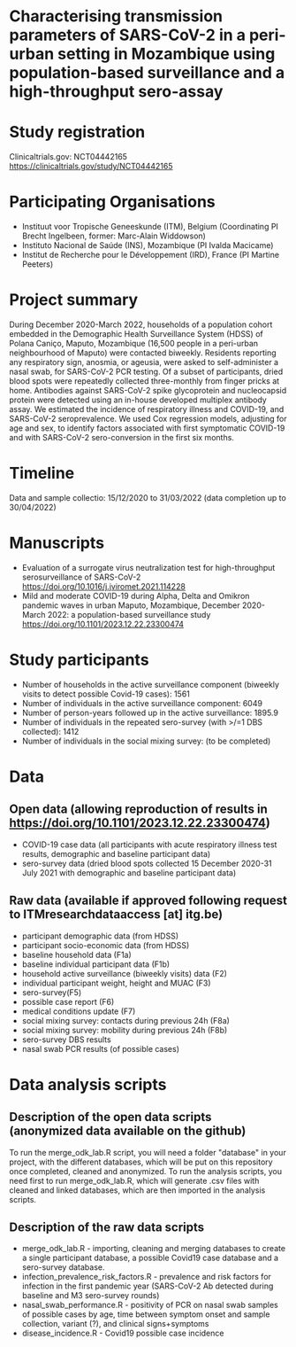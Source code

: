 # Characterising transmission parameters of SARS-CoV-2 in a peri-urban setting in Mozambique using population-based surveillance and a high-throughput sero-assay

# Study registration 
Clinicaltrials.gov: NCT04442165 https://clinicaltrials.gov/study/NCT04442165

# Participating Organisations
- Instituut voor Tropische Geneeskunde (ITM), Belgium (Coordinating PI Brecht Ingelbeen, former: Marc-Alain Widdowson)
- Instituto Nacional de Saúde (INS), Mozambique (PI Ivalda Macicame)
- Institut de Recherche pour le Développement (IRD), France (PI Martine Peeters)

# Project summary
During December 2020-March 2022, households of a population cohort embedded in the Demographic Health Surveillance System (HDSS) of Polana Caniço, Maputo, Mozambique (16,500 people in a peri-urban neighbourhood of Maputo) were contacted biweekly. Residents reporting any respiratory sign, anosmia, or ageusia, were asked to self-administer a nasal swab, for SARS-CoV-2 PCR testing. Of a subset of participants, dried blood spots were repeatedly collected three-monthly from finger pricks at home. Antibodies against SARS-CoV-2 spike glycoprotein and nucleocapsid protein were detected using an in-house developed multiplex antibody assay. We estimated the incidence of respiratory illness and COVID-19, and SARS-CoV-2 seroprevalence. We used Cox regression models, adjusting for age and sex, to identify factors associated with first symptomatic COVID-19 and with SARS-CoV-2 sero-conversion in the first six months.

# Timeline
Data and sample collectio: 15/12/2020 to 31/03/2022 (data completion up to 30/04/2022)

# Manuscripts
- Evaluation of a surrogate virus neutralization test for high-throughput serosurveillance of SARS-CoV-2 https://doi.org/10.1016/j.jviromet.2021.114228
- Mild and moderate COVID-19 during Alpha, Delta and Omikron pandemic waves in urban Maputo, Mozambique, December 2020-March 2022: a population-based surveillance study https://doi.org/10.1101/2023.12.22.23300474

# Study participants
- Number of households in the active surveillance component (biweekly visits to detect possible Covid-19 cases): 1561 
- Number of individuals in the active surveillance component: 6049
- Number of person-years followed up in the active surveillance: 1895.9 
- Number of individuals in the repeated sero-survey (with >/=1 DBS collected): 1412
- Number of individuals in the social mixing survey: (to be completed)

# Data
## Open data (allowing reproduction of results in https://doi.org/10.1101/2023.12.22.23300474)
- COVID-19 case data (all participants with acute respiratory illness test results, demographic and baseline participant data)
- sero-survey data (dried blood spots collected 15 December 2020-31 July 2021 with demographic and baseline participant data)
  
## Raw data (available if approved following request to ITMresearchdataaccess [at] itg.be)
- participant demographic data (from HDSS)
- participant socio-economic data (from HDSS)
- baseline household data (F1a)
- baseline individual participant data (F1b)
- household active surveillance (biweekly visits) data (F2)
- individual participant weight, height and MUAC (F3)
- sero-survey(F5)
- possible case report (F6)
- medical conditions update (F7) 
- social mixing survey: contacts during previous 24h (F8a)
- social mixing survey: mobility during previous 24h (F8b)
- sero-survey DBS results
- nasal swab PCR results (of possible cases) 

# Data analysis scripts
## Description of the open data scripts (anonymized data available on the github)

To run the merge_odk_lab.R script, you will need a folder "database" in your project, with the different databases, which will be put on this repository once completed, cleaned and anonymized.
To run the analysis scripts, you need first to run merge_odk_lab.R, which will generate .csv files with cleaned and linked databases, which are then imported in the analysis scripts.

## Description of the raw data scripts
- merge_odk_lab.R - importing, cleaning and merging databases to create a single participant database, a possible Covid19 case database and a sero-survey database.
- infection_prevalence_risk_factors.R - prevalence and risk factors for infection in the first pandemic year (SARS-CoV-2 Ab detected during baseline and M3 sero-survey rounds)
- nasal_swab_performance.R - positivity of PCR on nasal swab samples of possible cases by age, time between symptom onset and sample collection, variant (?), and clinical signs+symptoms
- disease_incidence.R - Covid19 possible case incidence 
